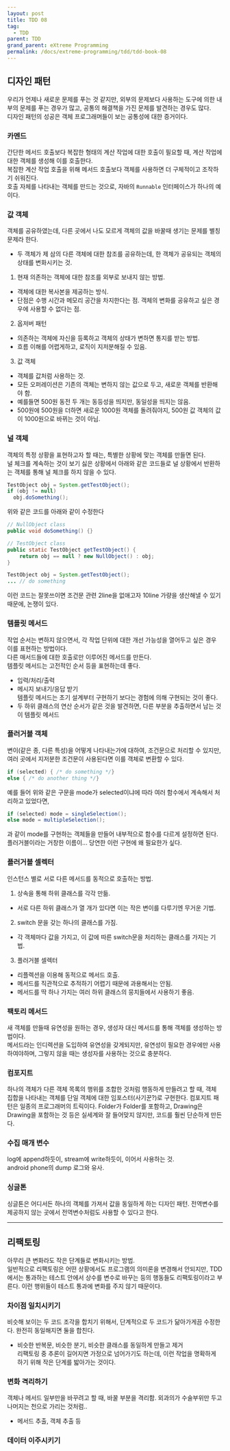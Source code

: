 ```yaml
---
layout: post
title: TDD 08
tag:
  - TDD
parent: TDD
grand_parent: eXtreme Programming
permalink: /docs/extreme-programming/tdd/tdd-book-08
---
```


## 디자인 패턴
우리가 언제나 새로운 문제를 푸는 것 같지만, 외부의 문제보다 사용하는 도구에 의한 내부의 문제를 푸는 경우가 많고, 공통의 해결책을 가진 문제를 발견하는 경우도 많다.  
디자인 패턴의 성공은 객체 프로그래머들이 보는 공통성에 대한 증거이다.

### 카멘드
간단한 메서드 호출보다 복잡한 형태의 계산 작업에 대한 호출이 필요할 때, 계산 작업에 대한 객체를 생성해 이를 호출한다.  
복잡한 계산 작업 호출을 위해 메서드 호출보다 객체를 사용하면 더 구체적이고 조작하기 쉬워진다.  
호출 자체를 나타내는 객체를 만드는 것으로, 자바의 `Runnable` 인터페이스가 하나의 예이다.

### 값 객체
객체를 공유하였는데, 다른 곳에서 나도 모르게 객체의 값을 바꿀때 생기는 문제를 별칭 문제라 한다.
- 두 객체가 제 삼의 다른 객체에 대한 참조를 공유하는데, 한 객체가 공유되는 객체의 상태를 변화시키는 것.  

1. 현재 의존하는 객체에 대한 참조를 외부로 보내지 않는 방법.
  - 객체에 대한 복사본을 제공하는 방식.
  - 단점은 수행 시간과 메모리 공간을 차지한다는 점. 객체의 변화를 공유하고 싶은 경우에 사용할 수 없다는 점.
2. 옵저버 패턴
  - 의존하는 객체에 자신을 등록하고 객체의 상태가 변하면 통지를 받는 방법.
  - 흐름 이해를 어렵게하고, 로직이 지저분해질 수 있음.
3. 값 객체
  - 객체를 값처럼 사용하는 것.
  - 모든 오퍼레이션은 기존의 객체는 변하지 않는 값으로 두고, 새로운 객체를 반환해야 함.
  - 예를들면 500원 동전 두 개는 동등성을 띄지만, 동일성을 띄지는 않음.
  - 500원에 500원을 더하면 새로운 1000원 객체를 돌려줘야지, 500원 값 객체의 값이 1000원으로 바뀌는 것이 아님.

### 널 객체
객체의 특정 상황을 표현하고자 할 때는, 특별한 상황에 맞는 객체를 만들면 된다.  
널 체크를 계속하는 것이 보기 싫은 상황에서 아래와 같은 코드들로 널 상황에서 반환하는 객체를 통해 널 체크를 하지 않을 수 있다.  
```java
TestObject obj = System.getTestObject();
if (obj != null)
  obj.doSomething();
```
위와 같은 코드를 아래와 같이 수정한다
```java
// NullObject class
public void doSomething() {}

// TestObject class
public static TestObject getTestObject() {
    return obj == null ? new NullObject() : obj;
}

TestObject obj = System.getTestObject();
... // do something
```
이런 코드는 잘못쓰이면 조건문 관련 2line을 없애고자 10line 가량을 생산해낼 수 있기 때문에, 논쟁이 있다.

### 템플릿 메서드
작업 순서는 변하지 않으면서, 각 작업 단위에 대한 개선 가능성을 열어두고 싶은 경우 이를 표현하는 방법이다.  
다른 매서드들에 대한 호출로만 이루어진 메서드를 만든다.  
템플릿 메서드는 고전적인 순서 등을 표현하는데 좋다.
- 입력/처리/출력
- 메시지 보내기/응답 받기  
템플릿 메서드는 초기 설계부터 구현하기 보다는 경험에 의해 구현되는 것이 좋다.
- 두 하위 클래스의 연산 순서가 같은 것을 발견하면, 다른 부분을 추출하면서 남는 것이 템플릿 메서드

### 플러거블 객체
변이(같은 종, 다른 특성)을 어떻게 나타내는가에 대하여, 조건문으로 처리할 수 있지만, 여러 곳에서 지저분한 조건문이 사용된다면 이를 객체로 변환할 수 있다.  
```java
if (selected) { /* do something */}
else { /* do another thing */}
```
예를 들어 위와 같은 구문을 mode가 selected이냐에 따라 여러 함수에서 계속해서 처리하고 있었다면,  
```java
if (selected) mode = singleSelection();
else mode = multipleSelection();
```
과 같이 mode를 구현하는 객체들을 만들어 내부적으로 함수를 다르게 설정하면 된다.  
플러거블이라는 거창한 이름이... 당연한 이런 구현에 왜 필요한가 싶다.

### 플러거블 셀렉터
인스턴스 별로 서로 다른 메서드를 동적으로 호출하는 방법.
1. 상속을 통해 하위 클래스를 각각 만듦.
- 서로 다른 하위 클래스가 열 개가 있다면 이는 작은 변이를 다루기엔 무거운 기법.
2. switch 문을 갖는 하나의 클래스를 가짐.
- 각 객체마다 값을 가지고, 이 값에 따른 switch문을 처리하는 클래스를 가지는 기법.
3. 플러거블 셀렉터
- 리플렉션을 이용해 동적으로 메서드 호출.
- 메서드를 직관적으로 추적하기 어렵기 때문에 과용해서는 안됨.
- 메서드를 딱 하나 가지는 여러 하위 클래스의 뭉치들에서 사용하기 좋음.

### 팩토리 메서드
새 객체를 만들때 유연성을 원하는 경우, 생성자 대신 메서드를 통해 객체를 생성하는 방법이다.  
메서드라는 인디렉션을 도입하여 유연성을 갖게되지만, 유연성이 필요한 경우에만 사용하여야하며, 그렇지 않을 때는 생성자를 사용하는 것으로 충분하다.

### 컴포지트
하나의 객체가 다른 객체 목록의 행위를 조합한 것처럼 행동하게 만들려고 할 때, 객체 집합을 나타내는 객체를 단일 객체에 대한 임포스터(사기꾼?)로 구현한다. 
컴포지트 패턴은 일종의 프로그래머의 트릭이다. Folder가 Folder를 포함하고, Drawing은 Drawing을 포함하는 것 등은 실세계와 잘 들어맞지 않지만, 코드를 훨씬 단순하게 만든다.  

### 수집 매개 변수
log에 append하듯이, stream에 write하듯이, 이어서 사용하는 것.  
android phone의 dump 로그와 유사.

### 싱글톤
싱글톤은 어디서든 하나의 객체를 가져서 값을 동일하게 하는 디자인 패턴.
전역변수를 제공하지 않는 곳에서 전역변수처럼도 사용할 수 있다고 한다.  

-----

## 리팩토링
아무리 큰 변화라도 작은 단계들로 변화시키는 방법.  
일반적으로 리팩토링은 어떤 상황에서도 프로그램의 의미론을 변경해서 안되지만, TDD에서는 통과하는 테스트 안에서 상수를 변수로 바꾸는 등의 행동들도 리팩토링이라고 부른다. 이런 행위들이 테스트 통과에 변화를 주지 않기 때문이다.

### 차이점 일치시키기
비슷해 보이는 두 코드 조각을 합치기 위해서, 단계적으로 두 코드가 닮아가게끔 수정한다. 완전히 동일해지면 둘을 합친다.  
- 비슷한 반복문, 비슷한 분기, 비슷한 클래스를 동일하게 만들고 제거  
리팩토링 중 추론이 길어지면 가정으로 넘어가기도 하는데, 이런 작업을 명확하게 하기 위해 작은 단계를 밟아가는 것이다.

### 변화 격리하기
객체나 메서드 일부만을 바꾸려고 할 때, 바꿀 부분을 격리함. 외과의가 수술부위만 두고 나머지는 천으로 가리는 것처럼..
- 메서드 추출, 객체 추출 등

### 데이터 이주시키기

